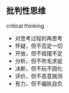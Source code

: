 <!-- 
title: 批判性思维
from: 抖音
create: 2018-09-13
tags: wording
-->

## 批判性思维
critical thinking
- 对思考过程的再思考
- 怀疑，但不否定一切
- 开放，但不摇摆不定
- 分析，但不吹毛求疵
- 决断，但不玩不固化
- 评价，但不恶意揣测
- 有力，但不偏执自负
